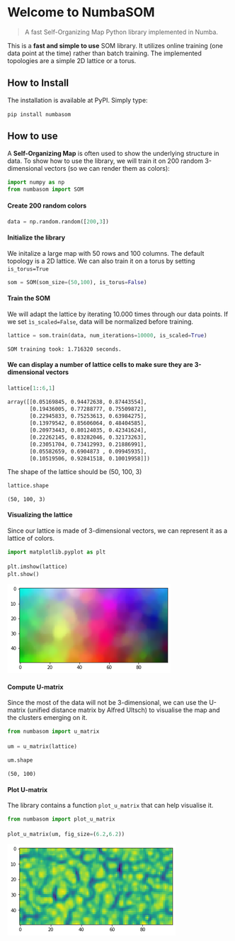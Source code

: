 # Welcome to NumbaSOM
> A fast Self-Organizing Map Python library implemented in Numba.


This is a **fast and simple to use** SOM library. It utilizes online training (one data point at the time) rather than batch training. The implemented topologies are a simple 2D lattice or a torus.

## How to Install

The installation is available at PyPI. Simply type:

`pip install numbasom`

## How to use

A **Self-Organizing Map** is often used to show the underlying structure in data. To show how to use the library, we will train it on 200 random 3-dimensional vectors (so we can render them as colors):

```python
import numpy as np
from numbasom import SOM
```

#### Create 200 random colors

```python
data = np.random.random([200,3])
```

#### Initialize the library

We initalize a large map with 50 rows and 100 columns. The default topology is a 2D lattice. We can also train it on a torus by setting `is_torus=True`

```python
som = SOM(som_size=(50,100), is_torus=False)
```

#### Train the SOM

We will adapt the lattice by iterating 10.000 times through our data points. If we set `ìs_scaled=False`, data will be normalized before training. 

```python
lattice = som.train(data, num_iterations=10000, is_scaled=True)
```

    SOM training took: 1.716320 seconds.


#### We can display a number of lattice cells to make sure they are 3-dimensional vectors

```python
lattice[1::6,1]
```




    array([[0.05169845, 0.94472638, 0.87443554],
           [0.19436005, 0.77288777, 0.75509872],
           [0.22945833, 0.75253613, 0.63984275],
           [0.13979542, 0.85606064, 0.48404585],
           [0.20973443, 0.80124035, 0.42341624],
           [0.22262145, 0.83282046, 0.32173263],
           [0.23051704, 0.73412993, 0.21886991],
           [0.05582659, 0.6904873 , 0.09945935],
           [0.10519506, 0.92841518, 0.10019958]])



The shape of the lattice should be (50, 100, 3)

```python
lattice.shape
```




    (50, 100, 3)



#### Visualizing the lattice

Since our lattice is made of 3-dimensional vectors, we can represent it as a lattice of colors.

```python
import matplotlib.pyplot as plt

plt.imshow(lattice)
plt.show()
```


![png](docs/images/output_21_0.png)


#### Compute U-matrix

Since the most of the data will not be 3-dimensional, we can use the U-matrix (unified distance matrix by Alfred Ultsch) to visualise the map and the clusters emerging on it. 

```python
from numbasom import u_matrix

um = u_matrix(lattice)
```

```python
um.shape
```




    (50, 100)



#### Plot U-matrix

The library contains a function `plot_u_matrix` that can help visualise it.

```python
from numbasom import plot_u_matrix

plot_u_matrix(um, fig_size=(6.2,6.2))
```


![png](docs/images/output_28_0.png)

